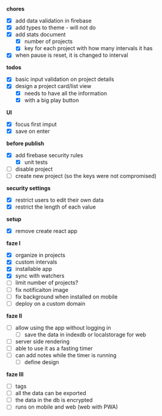 **chores**

- [x] add data validation in firebase
- [x] add types to theme - will not do
- [x] add stats document
  - [x] number of projects
  - [x] key for each project with how many intervals it has
- [x] when pause is reset, it is changed to interval

**todos**

- [x] basic input validation on project details
- [x] design a project card/list view
  - [x] needs to have all the information
  - [x] with a big play button

**UI**

- [x] focus first imput
- [x] save on enter

**before publish**

- [x] add firebase security rules
  - [x] unit tests
- [ ] disable project
- [ ] create new project (so the keys were not compromised)

**security settings**

- [x] restrict users to edit their own data
- [x] restrict the length of each value

**setup**

- [x] remove create react app

**faze I**

- [x] organize in projects
- [x] custom intervals
- [x] installable app
- [x] sync with watchers
- [ ] limit number of projects?
- [ ] fix notificaiton image
- [ ] fix background when installed on mobile
- [ ] deploy on a custom domain

**faze II**

- [ ] allow using the app without logging in
  - [ ] save the data in indexdb or localstorage for web
- [ ] server side rendering
- [ ] able to use it as a fasting timer
- [ ] can add notes while the timer is running
  - [ ] define design

**faze III**

- [ ] tags
- [ ] all the data can be exported
- [ ] the data in the db is encrypted
- [ ] runs on mobile and web (web with PWA)
